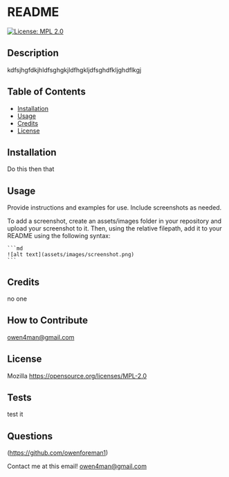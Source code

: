 # README

[![License: MPL 2.0](https://img.shields.io/badge/License-MPL_2.0-brightgreen.svg)](https://opensource.org/licenses/MPL-2.0)

## Description
kdfsjhgfdkjhldfsghgkjldfhgkljdfsghdfkljghdflkgj


## Table of Contents
- [Installation](#installation)
- [Usage](#usage)
- [Credits](#credits)
- [License](#license)

## Installation
Do this then that

## Usage
  Provide instructions and examples for use. Include screenshots as needed.

To add a screenshot, create an assets/images folder in your repository and upload your screenshot to it. Then, using the relative filepath, add it to your README using the following syntax:

    ```md
    ![alt text](assets/images/screenshot.png)
    ```
    

## Credits
  no one

## How to Contribute
  owen4man@gmail.com

## License
  Mozilla
  https://opensource.org/licenses/MPL-2.0

## Tests
test it

## Questions
  (https://github.com/owenforeman1)
  
  Contact me at this email! owen4man@gmail.com
